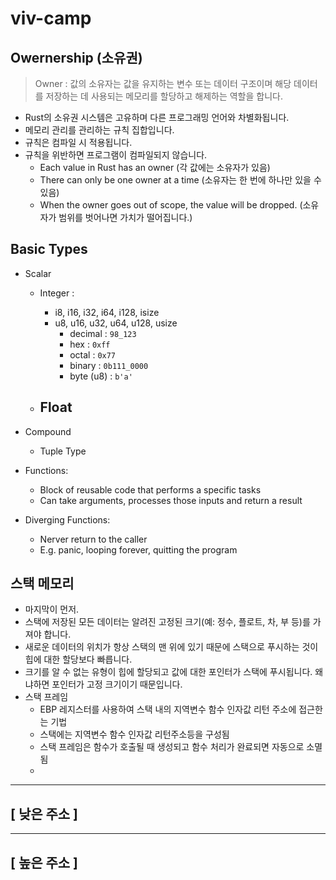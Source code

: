 ﻿# viv-camp

## Owernership (소유권)

> Owner : 값의 소유자는 값을 유지하는 변수 또는 데이터 구조이며 해당 데이터를 저장하는 데 사용되는 메모리를 할당하고 해제하는 역할을 합니다.

- Rust의 소유권 시스템은 고유하며 다른 프로그래밍 언어와 차별화됩니다.
- 메모리 관리를 관리하는 규칙 집합입니다.
- 규칙은 컴파일 시 적용됩니다.
- 규칙을 위반하면 프로그램이 컴파일되지 않습니다.
    - Each value in Rust has an owner (각 값에는 소유자가 있음)
    - There can only be one owner at a time (소유자는 한 번에 하나만 있을 수 있음)
    - When the owner goes out of scope, the value will be dropped. (소유자가 범위를 벗어나면 가치가 떨어집니다.)

## Basic Types

- Scalar
    - Integer :
        - i8, i16, i32, i64, i128, isize
        - u8, u16, u32, u64, u128, usize
            - decimal : `98_123`
            - hex : `0xff`
            - octal : `0x77`
            - binary : `0b111_0000`
            - byte (u8) : `b'a'`

    - Float
      - 
- Compound
    - Tuple Type
- Functions:
    - Block of reusable code that performs a specific tasks
    - Can take arguments, processes those inputs and return a result

- Diverging Functions:
    - Nerver return to the caller
    - E.g. panic, looping forever, quitting the program

## 스택 메모리

- 마지막이 먼저.
- 스택에 저장된 모든 데이터는 알려진 고정된 크기(예: 정수, 플로트, 차, 부 등)를 가져야 합니다.
- 새로운 데이터의 위치가 항상 스택의 맨 위에 있기 때문에 스택으로 푸시하는 것이 힙에 대한 할당보다 빠릅니다.
- 크기를 알 수 없는 유형이 힙에 할당되고 값에 대한 포인터가 스택에 푸시됩니다. 왜냐하면 포인터가 고정 크기이기 때문입니다.
- 스택 프레임
    - EBP 레지스터를 사용하여 스택 내의 지역변수 함수 인자값 리턴 주소에 접근한는 기법
    - 스택에는 지역변수 함수 인자값 리턴주소등을 구성됨
    - 스택 프레임은 함수가 호출될 때 생성되고 함수 처리가 완료되면 자동으로 소멸됨
    -

-----------
[ 낮은 주소 ]
-----------



------------
[ 높은 주소 ]
------------






